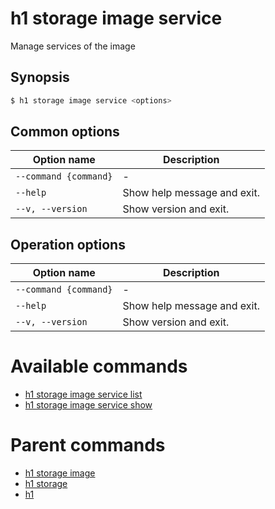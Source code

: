 
# h1 storage image service

Manage services of the image

## Synopsis

```bash
$ h1 storage image service <options>
```

## Common options

| Option name               | Description                 |
| ------------------------- | --------------------------- |
| ```--command {command}``` | -                           |
| ```--help```              | Show help message and exit. |
| ```--v, --version```      | Show version and exit.      |

## Operation options

| Option name               | Description                 |
| ------------------------- | --------------------------- |
| ```--command {command}``` | -                           |
| ```--help```              | Show help message and exit. |
| ```--v, --version```      | Show version and exit.      |

# Available commands

* [h1 storage image service list](./list/README.md)
* [h1 storage image service show](./show/README.md)

# Parent commands

* [h1 storage image](./../README.md)
* [h1 storage](./../../README.md)
* [h1](./../../../README.md)

